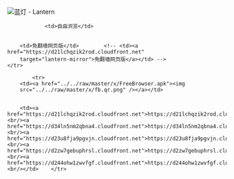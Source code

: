 

<img src="../../raw/master/x/8e0a2b81.c82003be.LanternYellow2.png" alt="蓝灯 - Lantern"/>
<table>
    <tr>
                
                <td>自由浏览</td>
        
        
        <td>免翻墙网页版</td>        <!-- <td><a href="https://d21lchqzik2rod.cloudfront.net"
        target="lantern-mirror">免翻墙网页版</a></td> -->
    </tr>
    
            <tr>
        <td><a href="../../raw/master/x/FreeBrowser.apk"><img
        src="../../raw/master/x/fb.qr.png" /></a></td>

        
        <td><a href="https://d21lchqzik2rod.cloudfront.net">https://d21lchqzik2rod.cloudfront.net</a><br/><a href="https://d34ln5nm2qbna4.cloudfront.net">https://d34ln5nm2qbna4.cloudfront.net</a><br/><a href="https://d23u8fja9pgvjn.cloudfront.net">https://d23u8fja9pgvjn.cloudfront.net</a><br/><a href="https://d2zw7gebuphrsl.cloudfront.net">https://d2zw7gebuphrsl.cloudfront.net</a><br/><a href="https://d244ohw1zwvfgf.cloudfront.net">https://d244ohw1zwvfgf.cloudfront.net</a><br/></td>    </tr>
</table>
